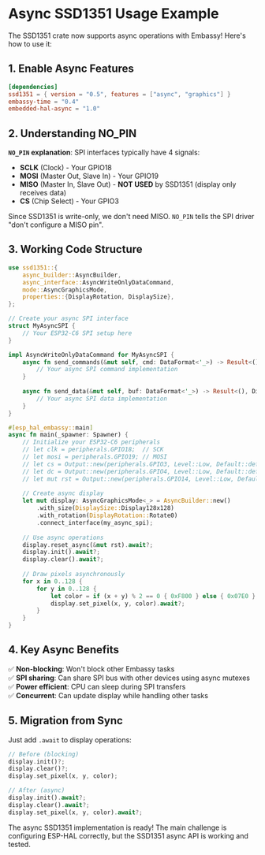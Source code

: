 # Async SSD1351 Usage Example

The SSD1351 crate now supports async operations with Embassy! Here's how to use it:

## 1. Enable Async Features

```toml
[dependencies]
ssd1351 = { version = "0.5", features = ["async", "graphics"] }
embassy-time = "0.4"
embedded-hal-async = "1.0"
```

## 2. Understanding NO_PIN

**`NO_PIN` explanation**: SPI interfaces typically have 4 signals:
- **SCLK** (Clock) - Your GPIO18
- **MOSI** (Master Out, Slave In) - Your GPIO19  
- **MISO** (Master In, Slave Out) - **NOT USED** by SSD1351 (display only receives data)
- **CS** (Chip Select) - Your GPIO3

Since SSD1351 is write-only, we don't need MISO. `NO_PIN` tells the SPI driver "don't configure a MISO pin".

## 3. Working Code Structure

```rust
use ssd1351::{
    async_builder::AsyncBuilder,
    async_interface::AsyncWriteOnlyDataCommand,
    mode::AsyncGraphicsMode,
    properties::{DisplayRotation, DisplaySize},
};

// Create your async SPI interface
struct MyAsyncSPI {
    // Your ESP32-C6 SPI setup here
}

impl AsyncWriteOnlyDataCommand for MyAsyncSPI {
    async fn send_commands(&mut self, cmd: DataFormat<'_>) -> Result<(), DisplayError> {
        // Your async SPI command implementation
    }
    
    async fn send_data(&mut self, buf: DataFormat<'_>) -> Result<(), DisplayError> {
        // Your async SPI data implementation  
    }
}

#[esp_hal_embassy::main]
async fn main(_spawner: Spawner) {
    // Initialize your ESP32-C6 peripherals
    // let clk = peripherals.GPIO18;  // SCK
    // let mosi = peripherals.GPIO19; // MOSI
    // let cs = Output::new(peripherals.GPIO3, Level::Low, Default::default());
    // let dc = Output::new(peripherals.GPIO4, Level::Low, Default::default());
    // let mut rst = Output::new(peripherals.GPIO14, Level::Low, Default::default());
    
    // Create async display
    let mut display: AsyncGraphicsMode<_> = AsyncBuilder::new()
        .with_size(DisplaySize::Display128x128)
        .with_rotation(DisplayRotation::Rotate0)
        .connect_interface(my_async_spi);
    
    // Use async operations
    display.reset_async(&mut rst).await?;
    display.init().await?;
    display.clear().await?;
    
    // Draw pixels asynchronously
    for x in 0..128 {
        for y in 0..128 {
            let color = if (x + y) % 2 == 0 { 0xF800 } else { 0x07E0 };
            display.set_pixel(x, y, color).await?;
        }
    }
}
```

## 4. Key Async Benefits

✅ **Non-blocking**: Won't block other Embassy tasks  
✅ **SPI sharing**: Can share SPI bus with other devices using async mutexes  
✅ **Power efficient**: CPU can sleep during SPI transfers  
✅ **Concurrent**: Can update display while handling other tasks  

## 5. Migration from Sync

Just add `.await` to display operations:

```rust
// Before (blocking)
display.init()?;
display.clear()?;
display.set_pixel(x, y, color);

// After (async)  
display.init().await?;
display.clear().await?;
display.set_pixel(x, y, color).await?;
```

The async SSD1351 implementation is ready! The main challenge is configuring ESP-HAL correctly, but the SSD1351 async API is working and tested.